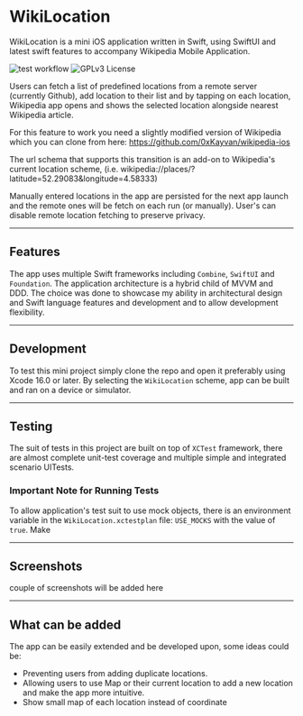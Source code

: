 # WikiLocation

WikiLocation is a mini iOS application written in Swift, using SwiftUI and latest swift features to accompany Wikipedia Mobile Application.

![test workflow](https://github.com/0xKayvan/WikiLocation/actions/workflows/test.yml/badge.svg)
![GPLv3 License](https://img.shields.io/badge/license-GPLv3-lightgrey.svg)

Users can fetch a list of predefined locations from a remote server (currently Github), add location to their list and by tapping on each location, Wikipedia app opens and shows the selected location alongside nearest Wikipedia article.

For this feature to work you need a slightly modified version of Wikipedia which you can clone from here: https://github.com/0xKayvan/wikipedia-ios

The url schema that supports this transition is an add-on to Wikipedia's current location scheme, (i.e. wikipedia://places/?latitude=52.29083&longitude=4.58333)

Manually entered locations in the app are persisted for the next app launch and the remote ones will be fetch on each run (or manually). User's can disable remote location fetching to preserve privacy.

---
## Features
The app uses multiple Swift frameworks including `Combine`, `SwiftUI` and `Foundation`. The application architecture is a hybrid child of MVVM and DDD. The choice was done to showcase my ability in architectural design and Swift language features and development and to allow development flexibility.

---
## Development
To test this mini project simply clone the repo and open it preferably using Xcode 16.0 or later. By selecting the `WikiLocation` scheme, app can be built and ran on a device or simulator.

---
## Testing
The suit of tests in this project are built on top of `XCTest` framework, there are almost complete unit-test coverage and multiple simple and integrated scenario UITests.
### Important Note for Running Tests
To allow application's test suit to use mock objects, there is an environment variable in the `WikiLocation.xctestplan` file: `USE_MOCKS` with the value of `true`. Make  

---
## Screenshots
couple of screenshots will be added here

---
## What can be added
The app can be easily extended and be developed upon, some ideas could be:
- Preventing users from adding duplicate locations.
- Allowing users to use Map or their current location to add a new location and make the app more intuitive.
- Show small map of each location instead of coordinate

